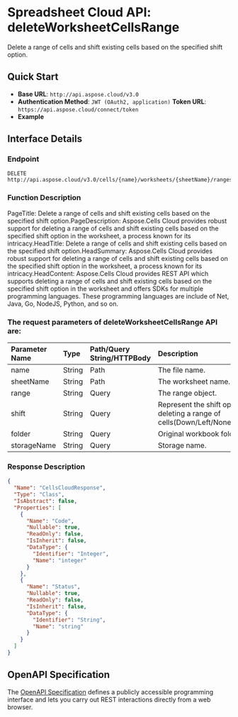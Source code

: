 # **Spreadsheet Cloud API: deleteWorksheetCellsRange**

Delete a range of cells and shift existing cells based on the specified shift option. 


## **Quick Start**

- **Base URL**: `http://api.aspose.cloud/v3.0`
- **Authentication Method**: `JWT (OAuth2, application)`  **Token URL**: `https://api.aspose.cloud/connect/token`
- **Example** 

## **Interface Details**

### **Endpoint** 

```
DELETE http://api.aspose.cloud/v3.0/cells/{name}/worksheets/{sheetName}/ranges
```
### **Function Description**
PageTitle: Delete a range of cells and shift existing cells based on the specified shift option.PageDescription: Aspose.Cells Cloud provides robust support for deleting a range of cells and shift existing cells based on the specified shift option in the worksheet, a process known for its intricacy.HeadTitle: Delete a range of cells and shift existing cells based on the specified shift option.HeadSummary: Aspose.Cells Cloud provides robust support for deleting a range of cells and shift existing cells based on the specified shift option in the worksheet, a process known for its intricacy.HeadContent: Aspose.Cells Cloud provides REST API which supports deleting a range of cells and shift existing cells based on the specified shift option in the worksheet and offers SDKs for multiple programming languages. These programming languages are include of Net, Java, Go, NodeJS, Python, and so on.

### The request parameters of **deleteWorksheetCellsRange** API are: 

| Parameter Name | Type | Path/Query String/HTTPBody | Description | 
| :- | :- | :- |:- | 
|name|String|Path|The file name.|
|sheetName|String|Path|The worksheet name.|
|range|String|Query|The range object.|
|shift|String|Query|Represent the shift options when deleting a range of cells(Down/Left/None/Right/Up).|
|folder|String|Query|Original workbook folder.|
|storageName|String|Query|Storage name.|

### **Response Description**
```json
{
  "Name": "CellsCloudResponse",
  "Type": "Class",
  "IsAbstract": false,
  "Properties": [
    {
      "Name": "Code",
      "Nullable": true,
      "ReadOnly": false,
      "IsInherit": false,
      "DataType": {
        "Identifier": "Integer",
        "Name": "integer"
      }
    },
    {
      "Name": "Status",
      "Nullable": true,
      "ReadOnly": false,
      "IsInherit": false,
      "DataType": {
        "Identifier": "String",
        "Name": "string"
      }
    }
  ]
}
```


## OpenAPI Specification

The [OpenAPI Specification](https://reference.aspose.cloud/cells/#/RangesController/DeleteWorksheetCellsRange) defines a publicly accessible programming interface and lets you carry out REST interactions directly from a web browser.


